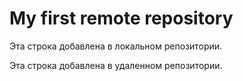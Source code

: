 # My first remote repository

Эта строка добавлена в локальном репозитории.

Эта строка добавлена в удаленном репозитории.